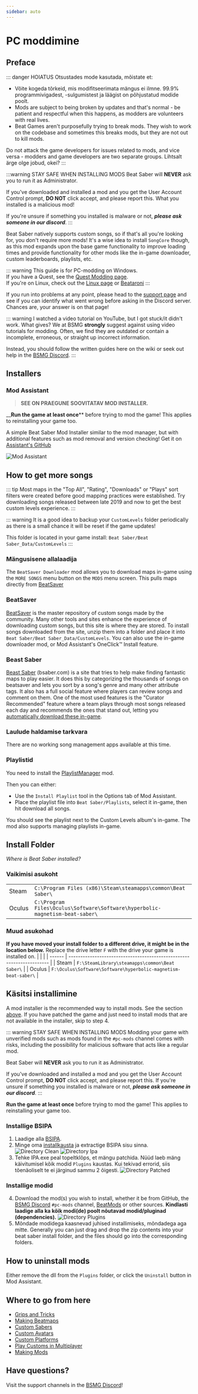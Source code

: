 ```yaml
---
sidebar: auto
---
```


# PC moddimine

## Preface

::: danger HOIATUS Otsustades mode kasutada, mõistate et:

* Võite kogeda tõrkeid, mis modifitseerimata mängus ei ilmne. 99.9% programmivigadest, -sulgumistest ja läägist on põhjustatud modide poolt.
* Mods are subject to being broken by updates and that's normal - be patient and respectful when this happens, as modders are volunteers with real lives.
* Beat Games aren't purposefully trying to break mods. They wish to work on the codebase and sometimes this breaks mods, but they are not out to kill mods.

Do not attack the game developers for issues related to mods, and vice versa - modders and game developers are two separate groups. Lihtsalt ärge olge jobud, okei? :::

:::warning STAY SAFE WHEN INSTALLING MODS Beat Saber will **NEVER** ask you to run it as Administrator.

If you've downloaded and installed a mod and you get the User Account Control prompt, **DO NOT** click accept, and please report this. What you installed is a malicious mod!

If you're unsure if something you installed is malware or not, ***please ask someone in our discord***. :::

Beat Saber natively supports custom songs, so if that's all you're looking for, you don't require more mods! It's a wise idea to install `SongCore` though, as this mod expands upon the base game functionality to improve loading times and provide functionality for other mods like the in-game downloader, custom leaderboards, playlists, etc.

::: warning This guide is for PC-modding on Windows.  
If you have a Quest, see the [Quest Modding page](/quest-modding.md).  
If you're on Linux, check out the [Linux page](/modding/linux.md) or [Beataroni](https://github.com/geefr/beatsaber-linux-goodies/#readme) :::

If you run into problems at any point, please head to the [support page](./support) and see if you can identify what went wrong before asking in the Discord server. Chances are, your answer is on that page!

::: warning I watched a video tutorial on YouTube, but I got stuck/it didn't work. What gives? We at BSMG **strongly** suggest against using video tutorials for modding. Often, we find they are outdated or contain a incomplete, erroneous, or straight up incorrect information.

Instead, you should follow the written guides here on the wiki or seek out help in the [BSMG Discord](https://discord.gg/beatsabermods). :::

## Installers

### Mod Assistant
> **SEE ON PRAEGUNE SOOVITATAV MOD INSTALLER.**

__**Run the game at least once**** before trying to mod the game! This applies to reinstalling your game too.

A simple Beat Saber Mod Installer similar to the mod manager, but with additional features such as mod removal and version checking! Get it on [Assistant's GitHub](https://github.com/Assistant/ModAssistant/releases/latest)

![Mod Assistant](~@images/beginners-guide/modassistant.png)

## How to get more songs
::: tip Most maps in the "Top All", "Rating", "Downloads" or "Plays" sort filters were created before good mapping practices were established. Try downloading songs released between late 2019 and now to get the best custom levels experience. :::

::: warning It is a good idea to backup your `CustomLevels` folder periodically as there is a small chance it will be reset if the game updates!

This folder is located in your game install: `Beat Saber/Beat Saber_Data/CustomLevels` :::

### Mängusisene allalaadija
The `BeatSaver Downloader` mod allows you to download maps in-game using the `MORE SONGS` menu button on the `MODS` menu screen. This pulls maps directly from [BeatSaver](https://beatsaver.com)

### BeatSaver
[BeatSaver](https://beatsaver.com) is the master repository of custom songs made by the community. Many other tools and sites enhance the experience of downloading custom songs, but this site is where they are stored. To install songs downloaded from the site, unzip them into a folder and place it into `Beat Saber/Beat Saber_Data/CustomLevels`. You can also use the in-game downloader mod, or Mod Assistant's OneClick™ Install feature.

### Beast Saber
[Beast Saber](https://www.bsaber.com) (bsaber.com) is a site that tries to help make finding fantastic maps to play easier. It does this by categorizing the thousands of songs on beatsaver and lets you sort by a song's genre and many other attribute tags. It also has a full social feature where players can review songs and comment on them. One of the most used features is the "Curator Recommended" feature where a team plays through most songs released each day and recommends the ones that stand out, letting you [automatically download these in-game](https://bsaber.com/beatsync/).

### Laulude haldamise tarkvara

There are no working song management apps available at this time.

### Playlistid
You need to install the [PlaylistManager](https://github.com/rithik-b/PlaylistManager/releases/latest) mod.

Then you can either:

* Use the `Install Playlist` tool in the Options tab of Mod Assistant.
* Place the playlist file into `Beat Saber/Playlists`, select it in-game, then hit download all songs.

You should see the playlist next to the Custom Levels album's in-game. The mod also supports managing playlists in-game.

## Install Folder
_Where is Beat Saber installed?_

### Vaikimisi asukoht
|        |                                                                                      |
| ------ | ------------------------------------------------------------------------------------ |
| Steam  | `C:\Program Files (x86)\Steam\steamapps\common\Beat Saber\`                  |
| Oculus | `C:\Program Files\Oculus\Software\Software\hyperbolic-magnetism-beat-saber\` |

### Muud asukohad
**If you have moved your install folder to a different drive, it might be in the location below.** Replace the drive letter `F` with the drive your game is installed on.
|        |                                                                       |
| ------ | --------------------------------------------------------------------- |
| Steam  | `F:\SteamLibrary\steamapps\common\Beat Saber\`                 |
| Oculus | `F:\Oculus\Software\Software\hyperbolic-magnetism-beat-saber\` |

## Käsitsi installimine
A mod installer is the recommended way to install mods. See the section [above](#installers). If you have patched the game and just need to install mods that are not available in the installer, skip to step 4.

::: warning STAY SAFE WHEN INSTALLING MODS Modding your game with unverified mods such as mods found in the `#pc-mods` channel comes with risks, including the possibility for malicious software that acts like a regular mod.

Beat Saber will **NEVER** ask you to run it as Administrator.

If you've downloaded and installed a mod and you get the User Account Control prompt, **DO NOT** click accept, and please report this. If you're unsure if something you installed is malware or not, ***please ask someone in our discord***. :::

**Run the game at least once** before trying to mod the game! This applies to reinstalling your game too.

### Installige BSIPA

1. Laadige alla [BSIPA](https://github.com/bsmg/BeatSaber-IPA-Reloaded/releases).
2. Minge oma [installkausta](#install-folder) ja extractige BSIPA sisu sinna. ![Directory Clean](~@images/beginners-guide/directory-clean.png "Directory Clean") ![Directory Ipa](~@images/beginners-guide/directory-ipa.png "Directory Ipa")
3. Tehke IPA.exe peal topeltklõps, et mängu patchida. Nüüd laeb mäng käivitumisel kõik modid `Plugins` kaustas. Kui tekivad errorid, siis tõenäoliselt te ei järginud sammu 2 õigesti. ![Directory Patched](~@images/beginners-guide/directory-patched.png "Directory Patched")

### Installige modid

4. Download the mod(s) you wish to install, whether it be from GitHub, the [BSMG Discord](https://discord.com/invite/beatsabermods) `#pc-mods` channel,  [BeatMods](https://beatmods.com/#/mods) or other sources. **Kindlasti laadige alla ka kõik modi(de) poolt nõutavad modid/pluginad (dependencies).** ![Directory Plugins](~@images/beginners-guide/directory-plugins.png "Directory Plugins")
5. Mõndade modidega kaasnevad juhised installimiseks, mõndadega aga mitte. Generally you can just drag and drop the zip contents into your beat saber install folder, and the files should go into the corresponding folders.

## How to uninstall mods
Either remove the dll from the `Plugins` folder, or click the `Uninstall` button in Mod Assistant.

## Where to go from here

* [Grips and Tricks](./grips-and-tricks.md)
* [Making Beatmaps](/mapping/)
* [Custom Sabers](/models/custom-sabers.md)
* [Custom Avatars](/models/custom-avatars.md)
* [Custom Platforms](/models/custom-platforms.md)
* [Play Customs in Multiplayer](https://discord.com/invite/gezGrFG4tz)
* [Making Mods](/modding/)

## Have questions?
Visit the support channels in the [BSMG Discord](https://discord.gg/beatsabermods)!
